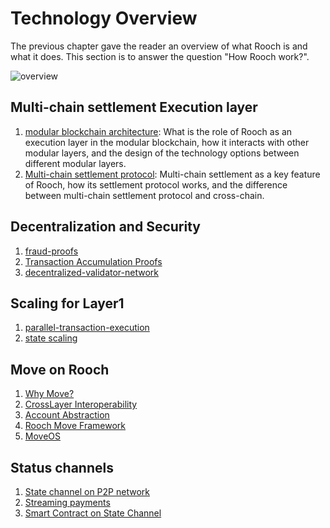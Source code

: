 # Technology Overview

The previous chapter gave the reader an overview of what Rooch is and what it does. This section is to answer the question "How Rooch work?".

![overview](/diagram/rooch-overview.svg)

## Multi-chain settlement Execution layer

1. [modular blockchain architecture](./01-multi-chain-settlement-execution-layer/01-modular-blockchain-architecture.md): What is the role of Rooch as an execution layer in the modular blockchain, how it interacts with other modular layers, and the design of the technology options between different modular layers.
2. [Multi-chain settlement protocol](./01-multi-chain-settlement-execution-layer/02-multi-chain-settlement-protocol.md): Multi-chain settlement as a key feature of Rooch, how its settlement protocol works, and the difference between multi-chain settlement protocol and cross-chain.

## Decentralization and Security

1. [fraud-proofs](./02-fraud-proofs.md)
2. [Transaction Accumulation Proofs](./03-transaction-accumulator-proofs.md)
3. [decentralized-validator-network](./04-decentralized-validator-network.md)

## Scaling for Layer1

1. [parallel-transaction-execution](./05-parallel-transaction-execution.md)
2. [state scaling](./06-state-scaling.md)

## Move on Rooch

1. [Why Move?](./07-move-on-rooch/index.md)
2. [CrossLayer Interoperability](./07-move-on-rooch/01-cross-layer-interoperability.md)
3. [Account Abstraction](./07-move-on-rooch/02-account-abstraction.md)
4. [Rooch Move Framework](./07-move-on-rooch/03-rooch-framework.md)
5. [MoveOS](./07-move-on-rooch/04-moveos.md)

## Status channels

1. [State channel on P2P network](./08-state-channel/index.md)
2. [Streaming payments](./08-state-channel/01-streaming-payment.md)
3. [Smart Contract on State Channel](./08-state-channel/02-channel-contract.md)
